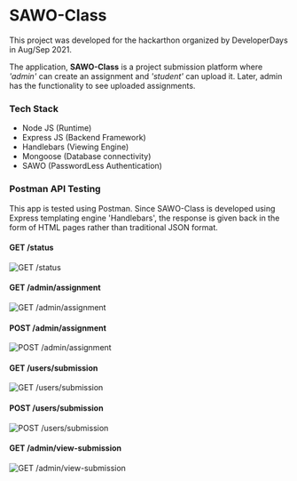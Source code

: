 # SAWO-Class

This project was developed for the hackarthon organized by DeveloperDays in Aug/Sep 2021.

The application, **SAWO-Class** is a project submission platform where *'admin'* can create an assignment and *'student'* can upload it. Later, admin has the functionality to see uploaded assignments.

### Tech Stack
- Node JS (Runtime)
- Express JS (Backend Framework)
- Handlebars (Viewing Engine)
- Mongoose (Database connectivity)
- SAWO (PasswordLess Authentication)

### Postman API Testing
This app is tested using Postman. Since SAWO-Class is developed using Express templating engine 'Handlebars', the response is given back in the form of HTML pages rather than traditional JSON format.

#### GET /status
![GET /status]('Postman/GET_status.pmg')

#### GET /admin/assignment
![GET /admin/assignment]('public/images/Postman/GET_admin-assignment')
#### POST /admin/assignment
![POST /admin/assignment]('public/images/Postman/POST_admin-assignment.png')

#### GET /users/submission
![GET /users/submission]('public/images/Postman/GET_users-submission.png')
#### POST /users/submission
![POST /users/submission]('public/images/Postman/POST_users-submission.png')

#### GET /admin/view-submission
![GET /admin/view-submission]('public/images/Postman/POST_users-submission.png')